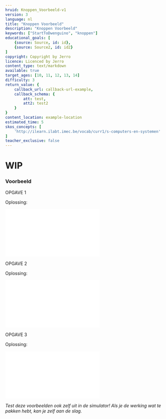 ```yaml
---
hruid: Knoppen_Voorbeeld-v1
version: 3
language: nl
title: "Knoppen Voorbeeld"
description: "Knoppen Voorbeeld"
keywords: ["StartToDwenguino", "knoppen"]
educational_goals: [
    {source: Source, id: id}, 
    {source: Source2, id: id2}
]
copyright: Copyright by Jerro
licence: Licenced by Jerro
content_type: text/markdown
available: true
target_ages: [10, 11, 12, 13, 14]
difficulty: 3
return_value: {
    callback_url: callback-url-example,
    callback_schema: {
        att: test,
        att2: test2
    }
}
content_location: example-location
estimated_time: 5
skos_concepts: [
    'http://ilearn.ilabt.imec.be/vocab/curr1/s-computers-en-systemen'
]
teacher_exclusive: false
---
```

# WIP
### Voorbeeld

OPGAVE 1




Oplossing:

![](@blockly/blocks.xml)




OPGAVE 2



Oplossing:

![](@blockly/blocks.xml)




OPGAVE 3



Oplossing:

![](@blockly/blocks.xml)




*Test deze voorbeelden ook zelf uit in de simulator! Als je de werking wat te pakken hebt, kan je zelf aan de slag.*